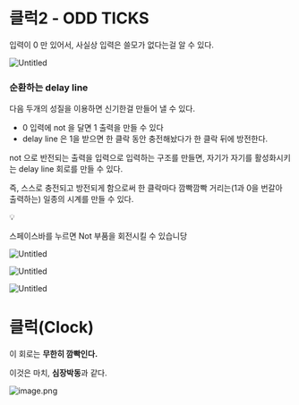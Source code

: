 # 클럭2 - ODD TICKS

입력이 0 만 있어서, 사실상 입력은 쓸모가 없다는걸 알 수 있다.

![Untitled](%E1%84%8F%E1%85%B3%E1%86%AF%E1%84%85%E1%85%A5%E1%86%A82%20-%20ODD%20TICKS%201bc80ae0869c819e8553f117ae25315a/Untitled.png)

### 순환하는 delay line

다음 두개의 성질을 이용하면 신기한걸 만들어 낼 수 있다.

- 0 입력에 not 을 달면 1 출력을 만들 수 있다
- delay line 은 1을 받으면 한 클락 동안 충전해놨다가 한 클락 뒤에 방전한다.

not 으로 반전되는 출력을 입력으로 입력하는 구조를 만들면, 자기가 자기를 활성화시키는 delay line 회로를 만들 수 있다.

즉, 스스로 충전되고 방전되게 함으로써 한 클락마다 깜빡깜빡 거리는(1과 0을 번갈아 출력하는) 일종의 시계를 만들 수 있다.


💡

스페이스바를 누르면 Not 부품을 회전시킬 수 있습니당



![Untitled](%E1%84%8F%E1%85%B3%E1%86%AF%E1%84%85%E1%85%A5%E1%86%A82%20-%20ODD%20TICKS%201bc80ae0869c819e8553f117ae25315a/Untitled%201.png)

![Untitled](%E1%84%8F%E1%85%B3%E1%86%AF%E1%84%85%E1%85%A5%E1%86%A82%20-%20ODD%20TICKS%201bc80ae0869c819e8553f117ae25315a/Untitled%202.png)

![Untitled](%E1%84%8F%E1%85%B3%E1%86%AF%E1%84%85%E1%85%A5%E1%86%A82%20-%20ODD%20TICKS%201bc80ae0869c819e8553f117ae25315a/Untitled%203.png)

# 클럭(Clock)

이 회로는 **무한히 깜빡인다.**

이것은 마치, **심장박동**과 같다.

![image.png](%E1%84%8F%E1%85%B3%E1%86%AF%E1%84%85%E1%85%A5%E1%86%A82%20-%20ODD%20TICKS%201bc80ae0869c819e8553f117ae25315a/image.png)